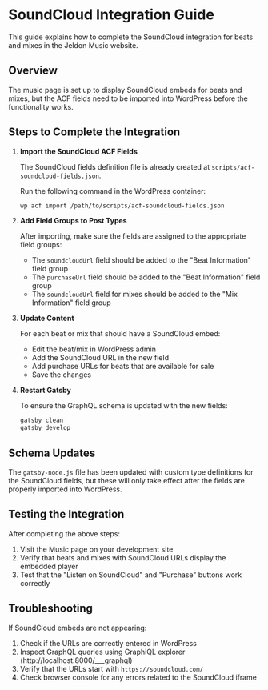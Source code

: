 # SoundCloud Integration Guide

This guide explains how to complete the SoundCloud integration for beats and mixes in the Jeldon Music website.

## Overview

The music page is set up to display SoundCloud embeds for beats and mixes, but the ACF fields need to be imported into WordPress before the functionality works.

## Steps to Complete the Integration

1. **Import the SoundCloud ACF Fields**

   The SoundCloud fields definition file is already created at `scripts/acf-soundcloud-fields.json`. 
   
   Run the following command in the WordPress container:

   ```bash
   wp acf import /path/to/scripts/acf-soundcloud-fields.json
   ```

2. **Add Field Groups to Post Types**

   After importing, make sure the fields are assigned to the appropriate field groups:
   
   - The `soundcloudUrl` field should be added to the "Beat Information" field group
   - The `purchaseUrl` field should be added to the "Beat Information" field group
   - The `soundcloudUrl` field for mixes should be added to the "Mix Information" field group

3. **Update Content**

   For each beat or mix that should have a SoundCloud embed:
   
   - Edit the beat/mix in WordPress admin
   - Add the SoundCloud URL in the new field
   - Add purchase URLs for beats that are available for sale
   - Save the changes

4. **Restart Gatsby**

   To ensure the GraphQL schema is updated with the new fields:

   ```bash
   gatsby clean
   gatsby develop
   ```

## Schema Updates

The `gatsby-node.js` file has been updated with custom type definitions for the SoundCloud fields, but these will only take effect after the fields are properly imported into WordPress.

## Testing the Integration

After completing the above steps:

1. Visit the Music page on your development site
2. Verify that beats and mixes with SoundCloud URLs display the embedded player
3. Test that the "Listen on SoundCloud" and "Purchase" buttons work correctly

## Troubleshooting

If SoundCloud embeds are not appearing:

1. Check if the URLs are correctly entered in WordPress
2. Inspect GraphQL queries using GraphiQL explorer (http://localhost:8000/___graphql)
3. Verify that the URLs start with `https://soundcloud.com/`
4. Check browser console for any errors related to the SoundCloud iframe
